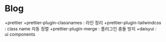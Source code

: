 # Blog

+prettier
+prettier-plugin-classnames : 라인 정리
+prettier-plugin-tailwindcss : class name 자동 정렬
+prettier-plugin-merge : 플러그인 충돌 방지
+daisyui : ui components
